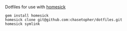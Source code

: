 Dotfiles for use with [homesick](https://github.com/technicalpickles/homesick)

```
gem install homesick
homesick clone git@github.com:chasetopher/dotfiles.git
homesick symlink
```
